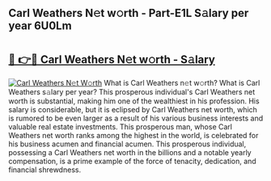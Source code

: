 ## Carl Weathers N𝚎t w𝚘rth - Part-E1L S𝚊lary per year 6U0Lm

# <h2><a href="http://gc48mc4.nevu.top/?p=Carl+Weathers">🔗 👉🔴 Carl Weathers N𝚎t w𝚘rth - S𝚊lary</a></h2>

[![Carl Weathers N𝚎t W𝚘rth](https://i.imgur.com/Oavwk0R.jpeg)](http://gc48mc4.nevu.top/?p=Carl+Weathers)
What is Carl Weathers n𝚎t w𝚘rth? What is Carl Weathers s𝚊lary per year?
This prosperous individual's Carl Weathers net worth is substantial, making him one of the wealthiest in his profession. His salary is considerable, but it is eclipsed by Carl Weathers net worth, which is rumored to be even larger as a result of his various business interests and valuable real estate investments. This prosperous man, whose Carl Weathers net worth ranks among the highest in the world, is celebrated for his business acumen and financial acumen. This prosperous individual, possessing a Carl Weathers net worth in the billions and a notable yearly compensation, is a prime example of the force of tenacity, dedication, and financial shrewdness.
